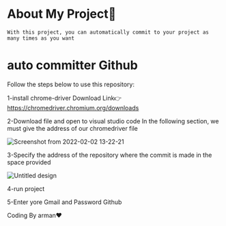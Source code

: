 # About My Project:thinking:

    With this project, you can automatically commit to your project as many times as you want
    
# auto committer Github

Follow the steps below to use this repository:

1-install chrome-driver
Download Link:point_right: https://chromedriver.chromium.org/downloads

2-Download file and open to visual studio code
In the following section, we must give the address of our chromedriver file 

![Screenshot from 2022-02-02 13-22-21](https://user-images.githubusercontent.com/93611871/152136880-f00e46ab-82d1-4292-b665-7c520fecd296.png)

3-Specify the address of the repository where the commit is made in the space provided

![Untitled design](https://user-images.githubusercontent.com/93611871/152135579-f4ced39c-91f3-4736-ab42-466b637a22a2.png)

4-run project

5-Enter yore Gmail and Password Github 

Coding By arman:heart:
